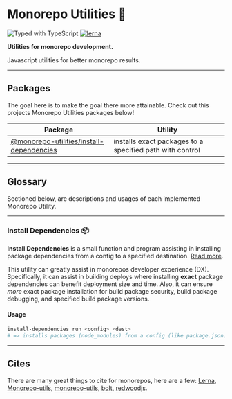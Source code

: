 # Monorepo Utilities 🧱

![Typed with TypeScript](https://flat.badgen.net/badge/icon/Typed?icon=typescript&label&labelColor=blue&color=555555)
[![lerna](https://img.shields.io/badge/maintained%20with-lerna-cc00ff.svg)](https://lerna.js.org/)

**Utilities for monorepo development.**

Javascript utilities for better monorepo results.

---

## Packages

The goal here is to make the goal there more attainable. Check out this projects Monorepo Utilities packages below!

| Package                                                                    | Utility                                                  |
| -------------------------------------------------------------------------- | -------------------------------------------------------- |
| [@monorepo-utilities/install-dependencies](/packages/install-dependencies) | installs exact packages to a specified path with control |

---

## Glossary

Sectioned below, are descriptions and usages of each implemented Monorepo Utility.

---

### Install Dependencies 📦

**Install Dependencies** is a small function and program assisting in installing package dependencies from a config to a specified destination. [Read more](/packages/install-dependencies#why).

This utility can greatly assist in monorepos developer experience (DX). Specifically, it can assist in building deploys where installing **exact** package dependencies can benefit deployment size and time. Also, it can ensure _more_ exact package installation for build package security, build package debugging, and specified build package versions.

#### Usage

```sh
install-dependencies run <config> <dest>
# => installs packages (node_modules) from a config (like package.json) to a specified path
```

---

## Cites

There are many great things to cite for monorepos, here are a few: [Lerna](https://github.com/lerna/lerna), [Monorepo-utils](https://github.com/azu/monorepo-utils), [monorepo-utils](https://github.com/azu/monorepo-utils), [bolt](https://github.com/boltpkg/bolt), [redwoodjs](https://redwoodjs.com/).
